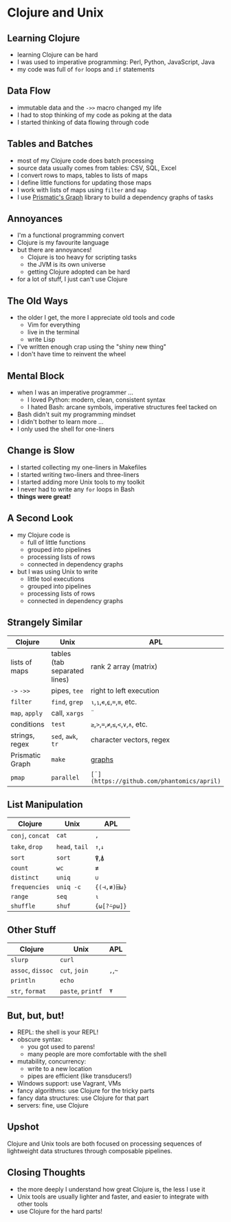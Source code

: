# Clojure and Unix

## Learning Clojure

- learning Clojure can be hard
- I was used to imperative programming: Perl, Python, JavaScript, Java
- my code was full of `for` loops and `if` statements

## Data Flow

- immutable data and the `->>` macro changed my life
- I had to stop thinking of my code as poking at the data
- I started thinking of data flowing through code

## Tables and Batches

- most of my Clojure code does batch processing
- source data usually comes from tables: CSV, SQL, Excel
- I convert rows to maps, tables to lists of maps
- I define little functions for updating those maps
- I work with lists of maps using `filter` and `map`
- I use [Prismatic's Graph](https://github.com/prismatic/plumbing) library to build a dependency graphs of tasks

## Annoyances

- I'm a functional programming convert
- Clojure is my favourite language
- but there are annoyances!
    - Clojure is too heavy for scripting tasks
    - the JVM is its own universe
    - getting Clojure adopted can be hard
- for a lot of stuff, I just can't use Clojure

## The Old Ways

- the older I get, the more I appreciate old tools and code
    - Vim for everything
    - live in the terminal
    - write Lisp
- I've written enough crap using the "shiny new thing"
- I don't have time to reinvent the wheel

## Mental Block

- when I was an imperative programmer ...
    - I loved Python: modern, clean, consistent syntax
    - I hated Bash: arcane symbols, imperative structures feel tacked on
- Bash didn't suit my programming mindset
- I didn't bother to learn more ...
- I only used the shell for one-liners

## Change is Slow

- I started collecting my one-liners in Makefiles
- I started writing two-liners and three-liners
- I started adding more Unix tools to my toolkit
- I never had to write any `for` loops in Bash
- **things were great!**

## A Second Look

- my Clojure code is
    - full of little functions
    - grouped into pipelines
    - processing lists of rows
    - connected in dependency graphs
- but I was using Unix to write
    - little tool executions
    - grouped into pipelines
    - processing lists of rows
    - connected in dependency graphs

## Strangely Similar

Clojure         | Unix | APL
----------------|------|-----
lists of maps   | tables (tab separated lines) | rank 2 array (matrix)
`->` `->>`      | pipes, `tee` | right to left execution
`filter`        | `find`, `grep` | `⍳`,`⍸`,`∊`,`⍷`,`=`,`≡`, etc.
`map`, `apply`  | call, `xargs` | `¨`
conditions      | `test` | `≥`,`>`,`=`,`≠`,`≤`,`<`,`∨`,`∧`, etc.
strings, regex  | `sed`, `awk`, `tr` | character vectors, regex
Prismatic Graph | `make` | [graphs](https://dfns.dyalog.com/s_Graphs.htm)
`pmap`          | `parallel` | `[¨](https://github.com/phantomics/april)`

## List Manipulation

Clojure          | Unix | APL
-----------------|------|-----
`conj`, `concat` | `cat` |  `,`
`take`, `drop`   | `head`, `tail` | `↑`,`↓`
`sort`           | `sort` | `⍒`,`⍋`
`count`          | `wc` | `≢`
`distinct`       | `uniq` | `∪`
`frequencies`    | `uniq -c` | `{(⊣,≢)⌸⍵}`
`range`          | `seq` | `⍳`
`shuffle`        | `shuf` | `{⍵[?⍨⍴⍵]}`

## Other Stuff

Clojure           | Unix | APL
------------------|------|----
`slurp`           | `curl` | 
`assoc`, `dissoc` | `cut`, `join` | `,`,`~`
`println`         | `echo` | 
`str`, `format`   | `paste`, `printf` | `⍕` 

## But, but, but!

- REPL: the shell is your REPL!
- obscure syntax:
    - you got used to parens!
    - many people are more comfortable with the shell
- mutability, concurrency:
    - write to a new location
    - pipes are efficient (like transducers!)
- Windows support: use Vagrant, VMs
- fancy algorithms: use Clojure for the tricky parts
- fancy data structures: use Clojure for that part
- servers: fine, use Clojure

## Upshot

Clojure and Unix tools are both focused on processing sequences of lightweight data structures through composable pipelines.

## Closing Thoughts

- the more deeply I understand how great Clojure is, the less I use it
- Unix tools are usually lighter and faster, and easier to integrate with other tools
- use Clojure for the hard parts!

